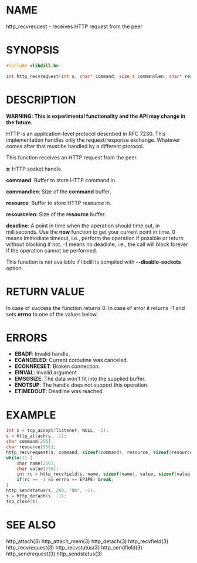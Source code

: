 # NAME

http_recvrequest - receives HTTP request from the peer

# SYNOPSIS

```c
#include <libdill.h>

int http_recvrequest(int s, char* command, size_t commandlen, char* resource, size_t resourcelen, int64_t deadline);
```

# DESCRIPTION

**WARNING: This is experimental functionality and the API may change in the future.**

HTTP is an application-level protocol described in RFC 7230. This
implementation handles only the request/response exchange. Whatever
comes after that must be handled by a different protocol.

This function receives an HTTP request from the peer.

**s**: HTTP socket handle.

**command**: Buffer to store HTTP command in.

**commandlen**: Size of the **command** buffer.

**resource**: Buffer to store HTTP resource in.

**resourcelen**: Size of the **resource** buffer.

**deadline**: A point in time when the operation should time out, in milliseconds. Use the **now** function to get your current point in time. 0 means immediate timeout, i.e., perform the operation if possible or return without blocking if not. -1 means no deadline, i.e., the call will block forever if the operation cannot be performed.

This function is not available if libdill is compiled with **--disable-sockets** option.

# RETURN VALUE

In case of success the function returns 0. In case of error it returns -1 and sets **errno** to one of the values below.

# ERRORS

* **EBADF**: Invalid handle.
* **ECANCELED**: Current coroutine was canceled.
* **ECONNRESET**: Broken connection.
* **EINVAL**: Invalid argument.
* **EMSGSIZE**: The data won't fit into the supplied buffer.
* **ENOTSUP**: The handle does not support this operation.
* **ETIMEDOUT**: Deadline was reached.

# EXAMPLE

```c
int s = tcp_accept(listener, NULL, -1);
s = http_attach(s, -1);
char command[256];
char resource[256];
http_recvrequest(s, command, sizeof(command), resource, sizeof(resource), -1);
while(1) {
    char name[256];
    char value[256];
    int rc = http_recvfield(s, name, sizeof(name), value, sizeof(value), -1);
    if(rc == -1 && errno == EPIPE) break;
}
http_sendstatus(s, 200, "OK", -1);
s = http_detach(s, -1);
tcp_close(s);
```
# SEE ALSO

http_attach(3) http_attach_mem(3) http_detach(3) http_recvfield(3) http_recvrequest(3) http_recvstatus(3) http_sendfield(3) http_sendrequest(3) http_sendstatus(3) 
